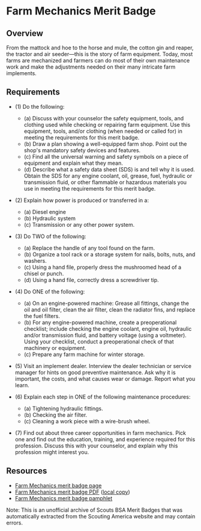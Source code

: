 

# Farm Mechanics Merit Badge


## Overview



From the mattock and hoe to the horse and mule, the cotton gin and reaper, the tractor and air seeder—this is the story of farm equipment. Today, most farms are mechanized and farmers can do most of their own maintenance work and make the adjustments needed on their many intricate farm implements.

## Requirements

* (1) Do the following:
    * (a) Discuss with your counselor the safety equipment, tools, and clothing used while checking or repairing farm equipment. Use this equipment, tools, and/or clothing (when needed or called for) in meeting the requirements for this merit badge.
    * (b) Draw a plan showing a well-equipped farm shop. Point out the shop's mandatory safety devices and features.
    * (c) Find all the universal warning and safety symbols on a piece of equipment and explain what they mean.
    * (d) Describe what a safety data sheet (SDS) is and tell why it is used. Obtain the SDS for any engine coolant, oil, grease, fuel, hydraulic or transmission fluid, or other flammable or hazardous materials you use in meeting the requirements for this merit badge.


* (2) Explain how power is produced or transferred in a:
    * (a) Diesel engine
    * (b) Hydraulic system
    * (c) Transmission or any other power system.


* (3) Do TWO of the following:
    * (a) Replace the handle of any tool found on the farm.
    * (b) Organize a tool rack or a storage system for nails, bolts, nuts, and washers.
    * (c) Using a hand file, properly dress the mushroomed head of a chisel or punch.
    * (d) Using a hand file, correctly dress a screwdriver tip.


* (4) Do ONE of the following:
    * (a) On an engine-powered machine: Grease all fittings, change the oil and oil filter, clean the air filter, clean the radiator fins, and replace the fuel filters.
    * (b) For any engine-powered machine, create a preoperational checklist; include checking the engine coolant, engine oil, hydraulic and/or transmission fluid, and battery voltage (using a voltmeter). Using your checklist, conduct a preoperational check of that machinery or equipment.
    * (c) Prepare any farm machine for winter storage.


* (5) Visit an implement dealer. Interview the dealer technician or service manager for hints on good preventive maintenance. Ask why it is important, the costs, and what causes wear or damage. Report what you learn.
* (6) Explain each step in ONE of the following maintenance procedures:
    * (a) Tightening hydraulic fittings.
    * (b) Checking the air filter.
    * (c) Cleaning a work piece with a wire-brush wheel.


* (7) Find out about three career opportunities in farm mechanics. Pick one and find out the education, training, and experience required for this profession. Discuss this with your counselor, and explain why this profession might interest you.


## Resources

- [Farm Mechanics merit badge page](https://www.scouting.org/merit-badges/farm-mechanics/)
- [Farm Mechanics merit badge PDF](https://filestore.scouting.org/filestore/Merit_Badge_ReqandRes/Pamphlets/Farm%20Mechanics_2024.pdf) ([local copy](files/farm-mechanics-merit-badge.pdf))
- [Farm Mechanics merit badge pamphlet](https://www.scoutshop.org/bsa-farm-mechanics-merit-badge-pamphlet-661046.html)

Note: This is an unofficial archive of Scouts BSA Merit Badges that was automatically extracted from the Scouting America website and may contain errors.